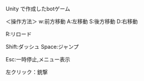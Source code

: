 Unity で作成したbotゲーム

＜操作方法＞
w:前方移動
A:左移動
S:後方移動
D:右移動

R:リロード

Shift:ダッシュ
Space:ジャンプ

Esc:一時停止,メニュー表示

左クリック：銃撃

